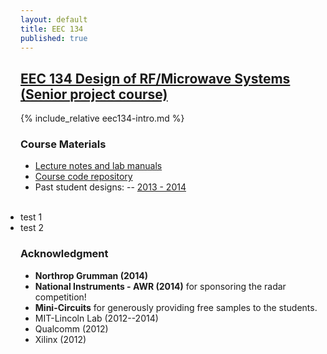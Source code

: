 ```yaml
---
layout: default
title: EEC 134
published: true
---
```


## [EEC 134 Design of RF/Microwave Systems (Senior project course)]("/education/eec134.html")

{% include_relative eec134-intro.md %}

### Course Materials 

- [Lecture notes and lab manuals](https://drive.google.com/open?id=0B9YVdNeakw2AVDRrN2g3bG41RU0&authuser=0) 
- [Course code repository](https://github.com/ucdart/UCD-EEC134)
- Past student designs:
-- [2013 - 2014](https://drive.google.com/open?id=0Bzbq9fPL-_ZRZEZsd0dtazFwN2M&authuser=0)

<ul  style="display:inline">
	<li> test 1 </li>
    <li> test 2 </li>
</ul>

### Acknowledgment 

- **Northrop Grumman (2014)**
- **National Instruments - AWR (2014)** for sponsoring the radar competition!
- **Mini-Circuits** for generously providing free samples to the students.
- MIT-Lincoln Lab (2012--2014)
- Qualcomm (2012)
- Xilinx (2012)
